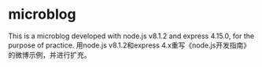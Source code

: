 # microblog
This is a microblog developed with node.js v8.1.2 and express 4.15.0, for the purpose of practice.
用node.js v8.1.2和express 4.x重写《node.js开发指南》的微博示例，并进行扩充。
